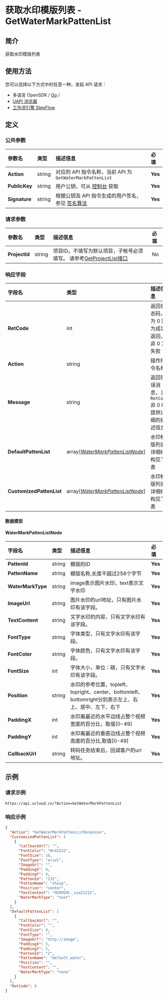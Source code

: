 # 获取水印模版列表 - GetWaterMarkPattenList

## 简介

获取水印模版列表






## 使用方法

您可以选择以下方式中的任意一种，发起 API 请求：
- 多语言 OpenSDK / [Go](https://github.com/ucloud/ucloud-sdk-go) /
- [UAPI 浏览器](https://console.ucloud.cn/uapi/detail?id=GetWaterMarkPattenList)
- [工作流引擎 StepFlow](https://console.ucloud.cn/stepflow/manage/)


## 定义

### 公共参数

| 参数名 | 类型 | 描述信息 | 必填 |
|:---|:---|:---|:---|
| **Action**     | string  | 对应的 API 指令名称，当前 API 为 `GetWaterMarkPattenList`                        | **Yes** |
| **PublicKey**  | string  | 用户公钥，可从 [控制台](https://console.ucloud.cn/uapi/apikey) 获取                                             | **Yes** |
| **Signature**  | string  | 根据公钥及 API 指令生成的用户签名，参见 [签名算法](api/summary/signature.md)  | **Yes** |

### 请求参数

| 参数名 | 类型 | 描述信息 | 必填 |
|:---|:---|:---|:---|
| **ProjectId** | string | 项目ID。不填写为默认项目，子帐号必须填写。 请参考[GetProjectList接口](api/summary/get_project_list) |No|

### 响应字段

| 字段名 | 类型 | 描述信息 | 必填 |
|:---|:---|:---|:---|
| **RetCode** | int | 返回状态码，为 0 则为成功返回，非 0 为失败 |**Yes**|
| **Action** | string | 操作指令名称 |**Yes**|
| **Message** | string | 返回错误消息，当 `RetCode` 非 0 时提供详细的描述信息 |No|
| **DefaultPattenList** | array[[*WaterMarkPattenListNode*](#WaterMarkPattenListNode)] | 水印模版列表,详细结构见下表 |No|
| **CustomizedPattenList** | array[[*WaterMarkPattenListNode*](#WaterMarkPattenListNode)] | 水印模版列表,详细结构见下表 |No|

#### 数据模型


#### WaterMarkPattenListNode

| 字段名 | 类型 | 描述信息 | 必填 |
|:---|:---|:---|:---|
| **PattenId** | string | 模版的ID |**Yes**|
| **PattenName** | string | 模版名称,长度不超过256个字节 |**Yes**|
| **WaterMarkType** | string | image表示图片水印，text表示文字水印 |**Yes**|
| **ImageUrl** | string | 图片水印的url地址，只有图片水印有该字段。 |**Yes**|
| **TextContent** | string | 文字水印的内容，只有文字水印有该字段。 |**Yes**|
| **FontType** | string | 字体类型，只有文字水印有该字段。 |**Yes**|
| **FontColor** | string | 字体颜色，只有文字水印有该字段。 |**Yes**|
| **FontSize** | int | 字体大小，单位：磅，只有文字水印有该字段。 |**Yes**|
| **Position** | string | 水印的参考位置，topleft、topright、center、bottomleft、bottomright分别表示左上、右上、居中、左下、右下 |**Yes**|
| **PaddingX** | int | 水印离最近的水平边线占整个视频宽度的百分比，取值[0-49] |**Yes**|
| **PaddingY** | int | 水印离最近的垂直边线占整个视频高度的百分比,取值[0-49] |**Yes**|
| **CallbackUrl** | string | 转码任务结束后，回调客户的url地址。 |**Yes**|

## 示例

### 请求示例
    
```
https://api.ucloud.cn/?Action=GetWaterMarkPattenList
```

### 响应示例
    
```json
{
  "Action": "GetWaterMarkPattenListResponse",
  "CustomizedPattenList": [
    {
      "CallbackUrl": "",
      "FontColor": "#c42222",
      "FontSize": 16,
      "FontType": "arial",
      "ImageUrl": "",
      "PaddingX": 0,
      "PaddingY": 0,
      "PattenId": "132",
      "PattenName": "shuip",
      "Position": "center",
      "TextContent": "呜呜呜呜-_ssa21212",
      "WaterMarkType": "text"
    }
  ],
  "DefaultPattenList": [
    {
      "CallbackUrl": "",
      "FontColor": "",
      "FontSize": 0,
      "FontType": "",
      "ImageUrl": "http://image",
      "PaddingX": 5,
      "PaddingY": 5,
      "PattenId": "2",
      "PattenName": "default_water",
      "Position": "",
      "TextContent": "",
      "WaterMarkType": "none"
    }
  ],
  "RetCode": 0
}
```





